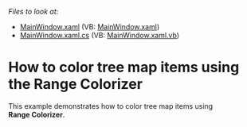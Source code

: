 <!-- default file list -->
*Files to look at*:

* [MainWindow.xaml](./CS/TreeMapRangeColorizerSample/MainWindow.xaml) (VB: [MainWindow.xaml](./VB/TreeMapRangeColorizerSample/MainWindow.xaml))
* [MainWindow.xaml.cs](./CS/TreeMapRangeColorizerSample/MainWindow.xaml.cs) (VB: [MainWindow.xaml.vb](./VB/TreeMapRangeColorizerSample/MainWindow.xaml.vb))
<!-- default file list end -->
# How to color tree map items using the Range Colorizer


This example demonstrates how to color tree map items using <strong>Range Colorizer</strong>.

<br/>


